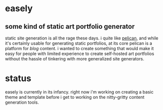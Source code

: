 # easely
## some kind of static art portfolio generator
static site generation is all the rage these days.  i quite like [pelican](https://github.com/getpelican/pelican), and while it's certainly usable for generating static portfolios, at its core pelican is a platform for *blog* content.  i wanted to create something that would make it easy for people with limited experience to create self-hosted art portfolios without the hassle of tinkering with more generalized site generators.
# status
easely is currently in its infancy.  right now i'm working on creating a basic theme and template before i get to working on the nitty-gritty content generation tools.